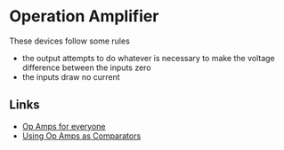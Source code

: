 # Operation Amplifier

These devices follow some rules

 - the output attempts to do whatever is necessary to make
   the voltage difference between the inputs zero
 - the inputs draw no current

## Links

 - [Op Amps for everyone](https://focus.ti.com/lit/an/slod006b/slod006b.pdf)
 - [Using Op Amps as Comparators](http://www.analog.com/media/en/technical-documentation/application-notes/AN-849.pdf)
